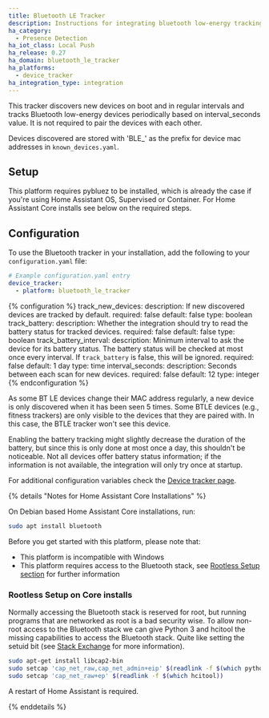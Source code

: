 ```yaml
---
title: Bluetooth LE Tracker
description: Instructions for integrating bluetooth low-energy tracking within Home Assistant.
ha_category:
  - Presence Detection
ha_iot_class: Local Push
ha_release: 0.27
ha_domain: bluetooth_le_tracker
ha_platforms:
  - device_tracker
ha_integration_type: integration
---
```


This tracker discovers new devices on boot and in regular intervals and tracks Bluetooth low-energy devices periodically based on interval_seconds value. It is not required to pair the devices with each other.

Devices discovered are stored with 'BLE_' as the prefix for device mac addresses in `known_devices.yaml`.

## Setup

This platform requires pybluez to be installed, which is already the case if you're using Home Assistant OS, Supervised or Container. For Home Assistant Core installs see below on the required steps.

## Configuration

To use the Bluetooth tracker in your installation, add the following to your `configuration.yaml` file:

```yaml
# Example configuration.yaml entry
device_tracker:
  - platform: bluetooth_le_tracker
```

{% configuration %}
track_new_devices:
  description: If new discovered devices are tracked by default.
  required: false
  default: false
  type: boolean
track_battery:
  description: Whether the integration should try to read the battery status for tracked devices.
  required: false
  default: false
  type: boolean
track_battery_interval:
  description: Minimum interval to ask the device for its battery status. The battery status will be checked at most once every interval. If `track_battery` is false, this will be ignored.
  required: false
  default: 1 day
  type: time
interval_seconds:
  description: Seconds between each scan for new devices.
  required: false
  default: 12
  type: integer
{% endconfiguration %}

As some BT LE devices change their MAC address regularly, a new device is only discovered when it has been seen 5 times.
Some BTLE devices (e.g., fitness trackers) are only visible to the devices that they are paired with. In this case, the BTLE tracker won't see this device.

Enabling the battery tracking might slightly decrease the duration of the battery, but since this is only done at most once a day, this shouldn't be noticeable. Not all devices offer battery status information; if the information is not available, the integration will only try once at startup.

For additional configuration variables check the [Device tracker page](/integrations/device_tracker/).

{% details "Notes for Home Assistant Core Installations" %}

On Debian based Home Assistant Core installations, run:

```bash
sudo apt install bluetooth
```

Before you get started with this platform, please note that:

- This platform is incompatible with Windows
- This platform requires access to the Bluetooth stack, see [Rootless Setup section](#rootless-setup) for further information

### Rootless Setup on Core installs

Normally accessing the Bluetooth stack is reserved for root, but running programs that are networked as root is a bad security wise. To allow non-root access to the Bluetooth stack we can give Python 3 and hcitool the missing capabilities to access the Bluetooth stack. Quite like setting the setuid bit (see [Stack Exchange](https://unix.stackexchange.com/questions/96106/bluetooth-le-scan-as-non-root) for more information).

```bash
sudo apt-get install libcap2-bin
sudo setcap 'cap_net_raw,cap_net_admin+eip' $(readlink -f $(which python3))
sudo setcap 'cap_net_raw+ep' $(readlink -f $(which hcitool))
```

A restart of Home Assistant is required.

{% enddetails %}
